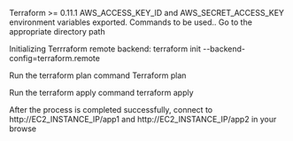 
Terraform >= 0.11.1
AWS_ACCESS_KEY_ID and AWS_SECRET_ACCESS_KEY environment variables exported.
Commands to be used.. Go to the appropriate directory path

Initializing Terrraform remote backend: terraform init --backend-config=terraform.remote

Run the terraform plan command Terraform plan

Run the terraform apply command terraform apply

After the process is completed successfully, connect to http://EC2_INSTANCE_IP/app1 and http://EC2_INSTANCE_IP/app2 in your browse
